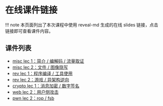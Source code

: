 # 在线课件链接

!!! note
    本页面列出了本次课程中使用 reveal-md 生成的在线 slides 链接，点击链接即可查看课件内容。

## 课件列表

<!-- - [lec 0：课程导论](https://courses.zjusec.com/slides/lec0/) -->
- [misc lec 1：简介 / 编解码 / 流量取证](https://courses.zjusec.com/slides/misc-lec1/)
- [misc lec 2：文件 / 图像隐写](https://courses.zjusec.com/slides/misc-lec2/)
- [rev lec 1：程序编译 / 工具使用](https://courses.zjusec.com/slides/rev-lec1/)
- [rev lec 2：游戏 / 异架构逆向](https://courses.zjusec.com/slides/rev-lec2/)
- [crypto lec 1：消息加密 / 数字签名](https://courses.zjusec.com/slides/crypto-lec1/)
- [web lec 2：用户侧攻击](https://courses.zjusec.com/slides/web-lec2/)
- [pwn lec 2：rop / fsb](https://courses.zjusec.com/slides/pwn-lec2/)

<!-- - [misc lec 3：流量取证 / 区块链基础](https://courses.zjusec.com/slides/misc-lec3/)
- [rev lec 3：异架构逆向拓展/游戏逆向](https://courses.zjusec.com/slides/rev-lec3/) -->
